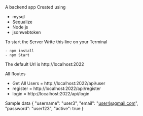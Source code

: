 A backend app Created using
- mysql
- Sequalize
- Node js
- jsonwebtoken

To start the Server Write this line on your Terminal

    - npm install
    - npm Start

The default Url is http://localhost:2022

All Routes

- Get All Users = http://localhost:2022/api/user
- register = http://localhost:2022/api/register
- login = http://localhost:2022/api/login

Sample data
{
    "username": "user3",
    "email": "user4@gmail.com",
    "password": "user123",
    "active": true
}
